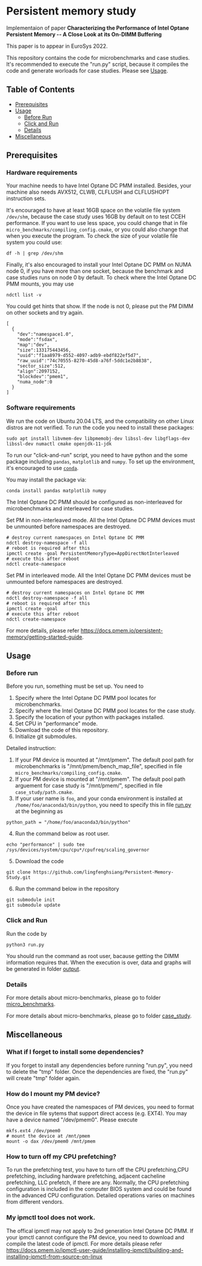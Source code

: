 # Persistent memory study

Implementaion of paper **Characterizing the Performance of Intel Optane Persistent Memory -- A Close Look at its On-DIMM Buffering**

This paper is to appear in EuroSys 2022.

This repository contains the code for microbenchmarks and case studies. It's recommended to execute the "run.py" script, because it
compiles the code and generate worloads for case studies. Please see [Usage](#usage).
## Table of Contents

<!-- - [Background](#background) -->
- [Prerequisites](#prerequisites)
- [Usage](#usage)
	- [Before Run](#before-run)
	- [Click and Run](#click-and-run)
  - [Details](#details)
- [Miscellaneous](#Miscellaneous)
<!-- ## Background -->

## Prerequisites

### Hardware requirements
Your machine needs to have Intel Optane DC PMM installed.
Besides, your machine also needs AVX512, CLWB, CLFLUSH and CLFLUSHOPT instruction sets.

It's encouraged to have at least 16GB space on the volatile file system `/dev/shm`, 
because the case study uses 16GB by default on to test CCEH performance. 
If you want to use less space, you could change that in file `micro_benchmarks/compiling_config.cmake`, or
you could also change that when you execute the program.
To check the size of your volatile file system you could use:
```
df -h | grep /dev/shm
```

Finally, it's also encouraged to install your Intel Optane DC PMM on NUMA node 0, if you have more than one socket, 
because the benchmark and case studies runs on node 0 by default.
To check where the Intel Optane DC PMM mounts, you may use
```
ndctl list -v
```
You could get hints that show. If the node is not 0, please put the PM DIMM on other sockets and try again.
```
[
  {
    "dev":"namespace1.0",
    "mode":"fsdax",
    "map":"dev",
    "size":133175443456,
    "uuid":"f1aa8979-d552-4097-adb9-ebdf822ef5d7",
    "raw_uuid":"74c70555-8270-45d8-a76f-5ddc1e2b8838",
    "sector_size":512,
    "align":2097152,
    "blockdev":"pmem1",
    "numa_node":0
  }
]
```

### Software requirements

We run the code on Ubuntu 20.04 LTS, and the compatibility on other Linux distros are not verified. 
To run the code you need to install these packages:

```
sudo apt install libvmem-dev libpmemobj-dev libssl-dev libgflags-dev libssl-dev numactl cmake openjdk-11-jdk
```
To run our "click-and-run" script, you need to have python and the some package including `pandas`, `matplotlib` and `numpy`.
To set up the environment, it's encouraged to use [`conda`](https://docs.anaconda.com/anaconda/install/linux/#installing-on-linux).

You may install the package via:
```
conda install pandas matplotlib numpy
```

The Intel Optane DC PMM should be configured as non-interleaved for microbenchmarks and interleaved for case studies.

Set PM in non-interleaved mode. All the Intel Optane DC PMM devices must be unmounted before namespaces are destroyed.
```
# destroy current namespaces on Intel Optane DC PMM
ndctl destroy-namespace -f all
# reboot is required after this
ipmctl create -goal PersistentMemoryType=AppDirectNotInterleaved
# execute this after reboot
ndctl create-namespace
```
Set PM in interleaved mode. All the Intel Optane DC PMM devices must be unmounted before namespaces are destroyed.
```
# destroy current namespaces on Intel Optane DC PMM
ndctl destroy-namespace -f all
# reboot is required after this
ipmctl create -goal
# execute this after reboot
ndctl create-namespace
```
For more details, please refer https://docs.pmem.io/persistent-memory/getting-started-guide.

## Usage
### Before run
Before you run, something must be set up. You need to
1. Specify where the Intel Optane DC PMM pool locates for microbenchmarks.
2. Specify where the Intel Optane DC PMM pool locates for the case study.
3. Specify the location of your python with packages installed.
4. Set CPU in "performance" mode.
5. Download the code of this repository.
6. Initialize git submodules.

Detailed  instruction:
1. If your PM device is mounted at "/mnt/pmem".
The default pool path for microbenchmarks is "/mnt/pmem/bench_map_file", specified in file 
`micro_benchmarks/compiling_config.cmake`.
2. If your PM device is mounted at "/mnt/pmem".
The default pool path arguement for case study is "/mnt/pmem/", specified in file 
`case_study/path.cmake`.
3. If your user name is `foo`, and your conda environment is installed at `/home/foo/anaconda3/bin/python`,
you need to specify this in file [run.py](run.py) at the beginning as
```
python_path = "/home/foo/anaconda3/bin/python"
```
4. Run the command below as root user.
```
echo "performance" | sudo tee /sys/devices/system/cpu/cpu*/cpufreq/scaling_governor
```
5. Download the code
```
git clone https://github.com/lingfenghsiang/Persistent-Memory-Study.git
```
6. Run the command below in the repository
```
git submodule init
git submodule update
```

### Click and Run
Run the code by
```
python3 run.py
```
You should run the command as root user, bacause getting the DIMM information requires that.
When the execution is over, data and graphs will be generated in folder [output](output).
### Details
For more details about micro-benchmarks, please go to folder [micro_benchmarks](micro_benchmarks).

For more details about micro-benchmarks, please go to folder [case_study](case_study).

## Miscellaneous
### What if I forget to install some dependencies?
 If you forget to install any dependencies before running "run.py", you need to delete the "tmp" folder. Once the dependencies are fixed, the "run.py" will create "tmp" folder again.
### How do I mount my PM device?
Once you have created the namespaces of PM devices, you need to format the device in file sytems that support direct access (e.g. EXT4). You may have a device named "/dev/pmem0". Please execute
```
mkfs.ext4 /dev/pmem0
# mount the device at /mnt/pmem
mount -o dax /dev/pmem0 /mnt/pmem
```

### How to turn off my CPU prefetching?
To run the prefetching test, you have to turn off the CPU prefetching,CPU prefetching, including hardware prefetching, adjacent cacheline prefetching, LLC prefetch, if there are any. Normally, the CPU prefetching configuration is included in the computer BIOS system and could be found in the advanced CPU configuration. Detailed operations varies on machines from different vendors.

### My ipmctl tool does not work.
The offical ipmctl may not apply to 2nd generation Intel Optane DC PMM. If your ipmctl cannot configure the PM device, you need to download and compile the latest code of ipmctl. For more details please refer https://docs.pmem.io/ipmctl-user-guide/installing-ipmctl/building-and-installing-ipmctl-from-source-on-linux
